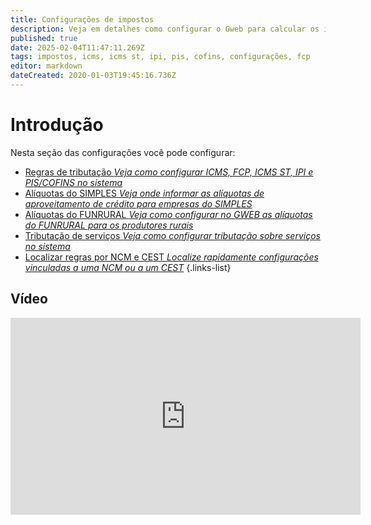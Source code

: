 ```yaml
---
title: Configurações de impostos
description: Veja em detalhes como configurar o Gweb para calcular os impostos nos documentos fiscais
published: true
date: 2025-02-04T11:47:11.269Z
tags: impostos, icms, icms st, ipi, pis, cofins, configurações, fcp
editor: markdown
dateCreated: 2020-01-03T19:45:16.736Z
---
```


# Introdução

Nesta seção das configurações você pode configurar:

- [Regras de tributação *Veja como configurar ICMS, FCP, ICMS ST, IPI e PIS/COFINS no sistema*](regras-de-tributacao)
- [Alíquotas do SIMPLES *Veja onde informar as alíquotas de aproveitamento de crédito para empresas do SIMPLES*](simples)
- [Alíquotas do FUNRURAL *Veja como configurar no GWEB as alíquotas do FUNRURAL para os produtores rurais*](funrural)
- [Tributação de serviços *Veja como configurar tributação sobre serviços no sistema*](servicos)
- [Localizar regras por NCM e CEST *Localize rapidamente configurações vinculadas a uma NCM ou a um CEST*](localizar-regras)
{.links-list}

## Vídeo

<div class="text-center">
<iframe width="560" height="315" src="https://www.youtube.com/embed/aekS3rdryfA?si=wW3CrDEmYwOmAbYx" title="YouTube video player" frameborder="0" allow="accelerometer; autoplay; clipboard-write; encrypted-media; gyroscope; picture-in-picture; web-share" allowfullscreen></iframe>
</div>